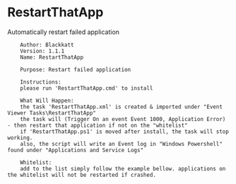 # RestartThatApp
Automatically restart failed application

		Author: Blackkatt
		Version: 1.1.1
		Name: RestartThatApp

		Purpose: Restart failed application

		Instructions:
		please run 'RestartThatApp.cmd' to install

		What Will Happen:
		the task 'RestartThatApp.xml' is created & imported under "Event Viewer Tasks\RestartThatApp"
		the task will (Trigger On an event Event 1000, Application Error) - then restart that application if not on the "whitelist"
		if 'RestartThatApp.ps1' is moved after install, the task will stop working.
		also, the script will write an Event log in "Windows Powershell" found under "Applications and Service Logs"

		Whitelist:
		add to the list simply follow the example bellow. applications on the whitelist will not be restarted if crashed.

